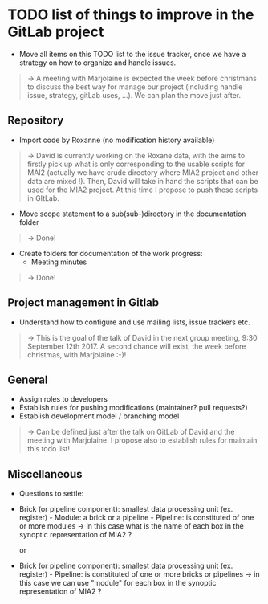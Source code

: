 # TODO list of things to improve in the GitLab project

 * Move all items on this TODO list to the issue tracker, once we have a
   strategy on how to organize and handle issues.

> ->  A meeting with Marjolaine is expected the week before christmans to discuss the best way for manage our project (including handle issue, strategy, gitLab uses, ...). We can plan the move just after.

## Repository

 * Import code by Roxanne (no modification history available)

> -> David is currently working on the Roxane data, with the aims to firstly pick up what is only corresponding to the usable scripts for MAI2 (actually we have crude directory where MIA2 project and other data are mixed !). Then, David will take in hand the scripts that can be used for the MIA2 project. At this time I propose to push these scripts in GItLab.  

 * Move scope statement to a sub(sub-)directory in the documentation folder

> -> Done!

 * Create folders for documentation of the work progress:
    * Meeting minutes

> -> Done!
    
## Project management in Gitlab

 * Understand how to configure and use mailing lists, issue trackers etc.

> -> This is the goal of the talk of David in the next group meeting, 9:30 September 12th 2017. A second chance will exist, the week before christmas, with Marjolaine :-)!
 
## General

 * Assign roles to developers
 * Establish rules for pushing modifications (maintainer? pull requests?)
 * Establish development model / branching model

> -> Can be defined just after the talk on GitLab of David and the meeting with Marjolaine. I propose also to establish rules for maintain this todo list!

## Miscellaneous

 * Questions to settle:
 - Brick (or pipeline component): smallest data processing unit (ex. register) - Module: a brick or a pipeline - Pipeline: is constituted of one or more modules -> in this case what is the name of each box in the synoptic representation of MIA2 ?

   or

- Brick (or pipeline component): smallest data processing unit (ex. register) - Pipeline: is constituted of one or more bricks or pipelines -> in this case we can use "module" for each box in the synoptic representation of MIA2 ?